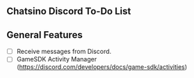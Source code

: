 ## Chatsino Discord To-Do List

## General Features
* [ ] Receive messages from Discord.
* [ ] GameSDK Activity Manager (https://discord.com/developers/docs/game-sdk/activities)